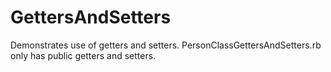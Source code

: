 # GettersAndSetters
Demonstrates use of getters and setters. PersonClassGettersAndSetters.rb only has public getters and setters.
